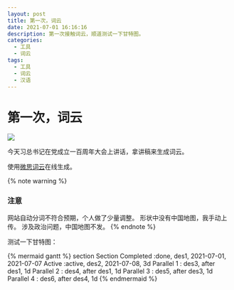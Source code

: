```yaml
---
layout: post
title: 第一次，词云
date: 2021-07-01 16:16:16
description: 第一次接触词云，顺道测试一下甘特图。
categories: 
  - 工具
  - 词云
tags: 
  - 工具
  - 词云
  - 汉语
---
```

# 第一次，词云

![](https://aptx4869.tv/images/20210702144540.png)

<!-- more -->

今天习总书记在党成立一百周年大会上讲话，拿讲稿来生成词云。

使用[微思词云](https://mywis.cn/wordcloud)在线生成。

{% note warning %}
### 注意
网站自动分词不符合预期，个人做了少量调整。
形状中没有中国地图，我手动上传。
涉及政治问题，中国地图不发。
{% endnote %}

测试一下甘特图：

{% mermaid gantt %}
section       Section
Completed    :done,    des1, 2021-07-01, 2021-07-07
Active       :active,  des2, 2021-07-08, 3d
Parallel 1   :         des3, after des1, 1d
Parallel 2   :         des4, after des1, 1d
Parallel 3   :         des5, after des3, 1d
Parallel 4   :         des6, after des4, 1d
{% endmermaid %}



